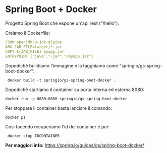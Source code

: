 # Spring Boot + Docker

Progetto Spring Boot che espone un'api rest ("/hello").

Creiamo il Dockerfile:

``` yaml
FROM openjdk:8-jdk-alpine
ARG JAR_FILE=target/*.jar
COPY ${JAR_FILE} myapp.jar
ENTRYPOINT ["java","-jar","/myapp.jar"]
```

Dopodichè buildiamo l'immagine e la tagghiamo come "springio/gs-spring-boot-docker":

` docker build -t springio/gs-spring-boot-docker .`

Dopodichè startiamo il container su porta interna ed esterna 8080:

` docker run -p 8080:8080 springio/gs-spring-boot-docker `

Per stoppare il container basta lanciare il comando:

` docker ps `

Così facendo recuperiamo l'id del container e poi:

` docker stop IDCONTAINER`


**Per maggiori info:** https://spring.io/guides/gs/spring-boot-docker/